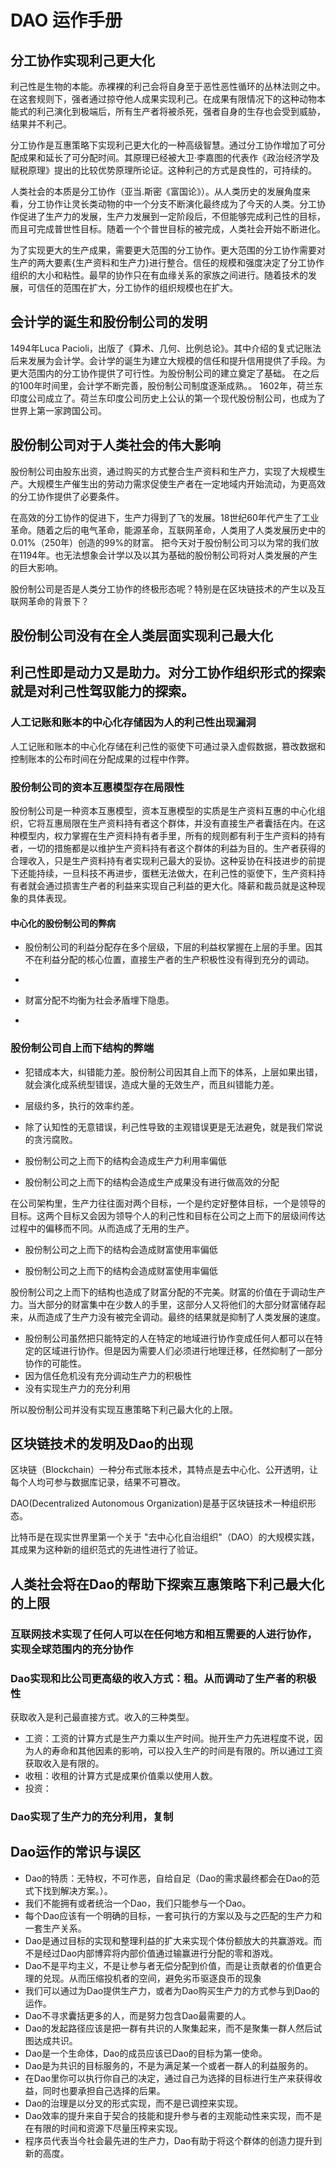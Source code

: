 # DAO 运作手册

## 分工协作实现利己更大化

利己性是生物的本能。赤裸裸的利己会将自身至于恶性恶性循环的丛林法则之中。在这套规则下，强者通过掠夺他人成果实现利己。在成果有限情况下的这种动物本能式的利己演化到极端后，所有生产者将被杀死，强者自身的生存也会受到威胁，结果并不利己。

分工协作是互惠策略下实现利己更大化的一种高级智慧。通过分工协作增加了可分配成果和延长了可分配时间。其原理已经被大卫·李嘉图的代表作《政治经济学及赋税原理》提出的比较优势原理所论证。这种利己的方式是良性的，可持续的。

人类社会的本质是分工协作（亚当.斯密《富国论》）。从人类历史的发展角度来看，分工协作让灵长类动物的中一个分支不断演化最终成为了今天的人类。分工协作促进了生产力的发展，生产力发展到一定阶段后，不但能够完成利己性的目标，而且可完成普世性目标。随着一个个普世目标的被完成，人类社会开始不断进化。

为了实现更大的生产成果，需要更大范围的分工协作。更大范围的分工协作需要对生产的两大要素{生产资料和生产力}进行整合。信任的规模和强度决定了分工协作组织的大小和粘性。最早的协作只在有血缘关系的家族之间进行。随着技术的发展，可信任的范围在扩大，分工协作的组织规模也在扩大。

## 会计学的诞生和股份制公司的发明

1494年Luca Pacioli，出版了《算术、几何、比例总论》。其中介绍的复式记账法后来发展为会计学。会计学的诞生为建立大规模的信任和提升信用提供了手段。为更大范围内的分工协作提供了可行性。为股份制公司的建立奠定了基础。
在之后的100年时间里，会计学不断完善，股份制公司制度逐渐成熟。。
1602年，荷兰东印度公司成立了。荷兰东印度公司历史上公认的第一个现代股份制公司，也成为了世界上第一家跨国公司。

## 股份制公司对于人类社会的伟大影响

股份制公司由股东出资，通过购买的方式整合生产资料和生产力，实现了大规模生产。大规模生产催生出的劳动力需求促使生产者在一定地域内开始流动，为更高效的分工协作提供了必要条件。

在高效的分工协作的促进下，生产力得到了飞的发展。18世纪60年代产生了工业革命。随着之后的电气革命，能源革命，互联网革命，人类用了人类发展历史中的0.01%（250年）创造的99%的财富。
把今天对于股份制公司习以为常的我们放在1194年。也无法想象会计学以及以其为基础的股份制公司将对人类发展的产生的巨大影响。

股份制公司是否是人类分工协作的终极形态呢？特别是在区块链技术的产生以及互联网革命的背景下？

## 股份制公司没有在全人类层面实现利己最大化
## 利己性即是动力又是助力。对分工协作组织形式的探索就是对利己性驾驭能力的探索。
### 人工记账和账本的中心化存储因为人的利己性出现漏洞

 人工记账和账本的中心化存储在利己性的驱使下可通过录入虚假数据，篡改数据和控制账本的公布时间在分配成果的过程中作弊。
 
 ### 股份制公司的资本互惠模型存在局限性
股份制公司是一种资本互惠模型，资本互惠模型的实质是生产资料互惠的中心化组织，它将互惠局限在生产资料持有者这个群体，并没有直接生产者囊括在内。在这种模型内，权力掌握在生产资料持有者手里，所有的规则都有利于生产资料的持有者，一切的措施都是以维护生产资料持有者这个群体的利益为目的。生产者获得的合理收入，只是生产资料持有者实现利己最大的妥协。这种妥协在科技进步的前提下还能持续，一旦科技不再进步，蛋糕无法做大，在利己性的驱使下，生产资料持有者就会通过损害生产者的利益来实现自己利益的更大化。降薪和裁员就是这种现象的具体表现。
 #### 中心化的股份制公司的弊病
- 股份制公司的利益分配存在多个层级，下层的利益权掌握在上层的手里。因其不在利益分配的核心位置，直接生产者的生产积极性没有得到充分的调动。
- 

- 财富分配不均衡为社会矛盾埋下隐患。
 
- 
 ### 股份制公司自上而下结构的弊端
- 犯错成本大，纠错能力差。股份制公司因其自上而下的体系，上层如果出错，就会演化成系统型错误，造成大量的无效生产，而且纠错能力差。
- 层级约多，执行的效率约差。
- 除了认知性的无意错误，利己性导致的主观错误更是无法避免，就是我们常说的贪污腐败。

- 股份制公司之上而下的结构会造成生产力利用率偏低
- 股份制公司之上而下的结构会造成生产成果没有进行做高效的分配

在公司架构里，生产力往往面对两个目标，一个是约定好整体目标，一个是领导的目标。这两个目标又会因为领导个人的利己性和目标在公司之上而下的层级间传达过程中的偏移而不同。从而造成了无用的生产。

- 股份制公司之上而下的结构会造成财富使用率偏低

- 股份制公司之上而下的结构会造成财富使用率偏低

股份制公司之上而下的结构也造成了财富分配的不完美。财富的价值在于调动生产力。当大部分的财富集中在少数人的手里，这部分人又将他们的大部分财富储存起来，从而造成了生产力没有被完全调动。最终的结果就是抑制了人类发展的速度。



- 股份制公司虽然把只能特定的人在特定的地域进行协作变成任何人都可以在特定的区域进行协作。但是因为需要人们必须进行地理迁移，任然抑制了一部分协作的可能性。
- 因为信任危机没有充分调动生产力的积极性
- 没有实现生产力的充分利用

所以股份制公司并没有实现互惠策略下利己最大化的上限。

## 区块链技术的发明及Dao的出现

区块链（Blockchain）一种分布式账本技术，其特点是去中心化、公开透明，让每个人均可参与数据库记录，结果不可篡改。

DAO(Decentralized Autonomous Organization)是基于区块链技术一种组织形态。

比特币是在现实世界里第一个关于 "去中心化自治组织"（DAO）的大规模实践，其成果为这种新的组织范式的先进性进行了验证。



## 人类社会将在Dao的帮助下探索互惠策略下利己最大化的上限


### 互联网技术实现了任何人可以在任何地方和相互需要的人进行协作，实现全球范围内的充分协作
### Dao实现和比公司更高级的收入方式：租。从而调动了生产者的积极性
 获取收入是利己最直接方式。收入的三种类型。
 - 工资：工资的计算方式是生产力乘以生产时间。抛开生产力先进程度不说，因为人的寿命和其他因素的影响，可以投入生产的时间是有限的。所以通过工资获取收入是有限的。
 - 收租：收租的计算方式是成果价值乘以使用人数。
 - 投资：
### Dao实现了生产力的充分利用，复制


## Dao运作的常识与误区

- Dao的特质：无特权，不可作恶，自给自足（Dao的需求最终都会在Dao的范式下找到解决方案。）。
- 我们不能拥有或者统治一个Dao，我们只能参与一个Dao。
- 每个Dao应该有一个明确的目标，一套可执行的方案以及与之匹配的生产力和一套生产关系。
- Dao是通过目标的实现和整理利益的扩大来实现个体份额放大的共赢游戏。而不是经过Dao内部博弈将内部价值通过输赢进行分配的零和游戏。
- Dao不是平均主义，不是让参与者无偿分配到价值，而是让贡献者的价值更合理的兑现。从而压缩投机者的空间，避免劣币驱逐良币的现象
- 我们可以通过为Dao提供生产力，或者为Dao购买生产力的方式参与到Dao的运作。
- Dao不寻求囊括更多的人，而是努力包含Dao最需要的人。
- Dao的发起路径应该是把一群有共识的人聚集起来，而不是聚集一群人然后试图达成共识。
- Dao是一个生命体，Dao的成员应该已Dao的目标为第一使命。
- Dao是为共识的目标服务的，不是为满足某一个或者一群人的利益服务的。
- 在Dao里你可以执行你自己的决定，通过自己为选择的目标进行生产来获得收益，同时也要承担自己选择的后果。
- Dao的治理是以分叉的形式实现，而不是已调控来实现。
- Dao效率的提升来自于契合的技能和提升参与者的主观能动性来实现，而不是在有限的时间和资源下尽量压榨来实现。
- 程序员代表当今社会最先进的生产力，Dao有助于将这个群体的创造力提升到新的高度。

